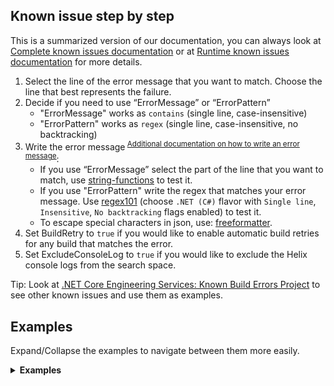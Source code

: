 ## Known issue step by step
This is a summarized version of our documentation, you can always look at [Complete known issues documentation](https://github.com/dotnet/arcade/blob/main/Documentation/Projects/Build%20Analysis/KnownIssues.md#filling-out-known-issues-json-blob) or at [Runtime known issues documentation](https://github.com/dotnet/runtime/blob/main/docs/workflow/ci/failure-analysis.md) for more details.

1. Select the line of the error message that you want to match. Choose the line that best represents the failure.
1. Decide if you need to use “ErrorMessage” or “ErrorPattern”
    - "ErrorMessage" works as `contains` (single line, case-insensitive)
    - "ErrorPattern" works as `regex` (single line, case-insensitive, no backtracking)
1. Write the error message<sup>  [Additional documentation on how to write an error message](https://github.com/dotnet/arcade/blob/main/Documentation/Projects/Build%20Analysis/KnownIssues.md#filling-out-known-issues-json-blob)</sup>:
    - If you use “ErrorMessage” select the part of the line that you want to match, use [string-functions](https://string-functions.com/countsubstrings.aspx) to test it.
    - If you use "ErrorPattern" write the regex that matches your error message. Use [regex101](https://regex101.com/) (choose `.NET (C#)` flavor with `Single line`, `Insensitive`, `No backtracking` flags enabled) to test it.
    - To escape special characters in json, use: [freeformatter](https://www.freeformatter.com/json-escape.html).
1. Set BuildRetry to `true` if you would like to enable automatic build retries for any build that matches the error.
1. Set ExcludeConsoleLog to `true` if you would like to exclude the Helix console logs from the search space. 

Tip: Look at [.NET Core Engineering Services: Known Build Errors Project](https://github.com/orgs/dotnet/projects/111/views/2) to see other known issues and use them as examples.



## Examples
Expand/Collapse the examples to navigate between them more easily.

<details>
  <summary><b>Examples</b></summary>

<details open>
  <summary><b>Example 1: ErrorMessage</b></summary>
  
**Error**
```
CMake Error at /usr/share/cmake-3.21/Modules/FindPackageHandleStandardArgs.cmake:230 (message):
    Could NOT find ZLIB (missing: ZLIB_LIBRARY ZLIB_INCLUDE_DIR)
Call Stack (most recent call first):
    /usr/share/cmake-3.21/Modules/FindPackageHandleStandardArgs.cmake:594 (_FPHSA_FAILURE_MESSAGE)
    /usr/share/cmake-3.21/Modules/FindZLIB.cmake:120 (FIND_PACKAGE_HANDLE_STANDARD_ARGS)
    /__w/1/s/src/native/libs/System.IO.Compression.Native/extra_libs.cmake:12 (find_package)
    CMakeLists.txt:532 (append_extra_compression_libs)

```

**Knwon issue json:**

    ```json
    {
    "ErrorMessage": "Could NOT find ZLIB (missing: ZLIB_LIBRARY ZLIB_INCLUDE_DIR)",
    "BuildRetry": false,
    "ExcludeConsoleLog": false
    }
    ```

**Explanation:**
We selected the error line and copied and pasted it on error message, as this will work as a case-insensitive contains 
</details>

<details open>
  <summary><b>Example 2: ErrorPatttern</b></summary>


### 
**Error**
```
Restored /__w/1/s/src/coreclr/tools/SuperFileCheck/SuperFileCheck.csproj (in 5.22 sec).
  Restored /__w/1/s/src/coreclr/tools/dotnet-pgo/dotnet-pgo.csproj (in 8.42 sec).
  Restored /__w/1/s/src/coreclr/tools/aot/crossgen2/crossgen2.csproj (in 5.66 sec).
CSC : error CS8034: Unable to load Analyzer assembly /__w/1/s/.packages/microsoft.codeanalysis.analyzers/3.3.3/analyzers/dotnet/cs/Microsoft.CodeAnalysis.Analyzers.dll : Not a valid assembly: /__w/1/s/.packages/microsoft.codeanalysis.analyzers/3.3.3/analyzers/dotnet/cs/Microsoft.CodeAnalysis.Analyzers.dll [/__w/1/s/src/libraries/System.Private.CoreLib/gen/System.Private.CoreLib.Generators.csproj]
##[error]CSC(0,0): error CS8034: (NETCORE_ENGINEERING_TELEMETRY=Build) Unable to load Analyzer assembly /__w/1/s/.packages/microsoft.codeanalysis.analyzers/3.3.3/analyzers/dotnet/cs/Microsoft.CodeAnalysis.Analyzers.dll : Not a valid assembly: /__w/1/s/.packages/microsoft.codeanalysis.analyzers/3.3.3/analyzers/dotnet/cs/Microsoft.CodeAnalysis.Analyzers.dll
CSC : error CS8032: An instance of analyzer Microsoft.CodeAnalysis.CSharp.Analyzers.CSharpImmutableObjectMethodAnalyzer cannot be created from /__w/1/s/.packages/microsoft.codeanalysis.analyzers/3.3.3/analyzers/dotnet/cs/Microsoft.CodeAnalysis.CSharp.Analyzers.dll : Exception has been thrown by the target of an invocation.. [/__w/1/s/src/libraries/System.Private.CoreLib/gen/System.Private.CoreLib.Generators.csproj]
##[error]CSC(0,0): error CS8032: (NETCORE_ENGINEERING_TELEMETRY=Build) An instance of analyzer Microsoft.CodeAnalysis.CSharp.Analyzers.CSharpImmutableObjectMethodAnalyzer cannot be created from /__w/1/s/.packages/microsoft.codeanalysis.analyzers/3.3.3/analyzers/dotnet/cs/Microsoft.CodeAnalysis.CSharp.Analyzers.dll : Exception has been thrown by the target of an invocation..
CSC : error CS8032: An instance of analyzer Microsoft.CodeAnalysis.CSharp.Analyzers.CSharpUpgradeMSBuildWorkspaceAnalyzer cannot be created from /__w/1/s/.packages/microsoft.codeanalysis.analyzers/3.3.3/analyzers/dotnet/cs/Microsoft.CodeAnalysis.CSharp.Analyzers.dll : Could not load file or assembly 'Microsoft.CodeAnalysis.Analyzers, Version=3.3.5.2003, Culture=neutral, PublicKeyToken=31bf3856ad364e35'. The system cannot find the file specified.. [/__w/1/s/src/libraries/System.Private.CoreLib/gen/System.Private.CoreLib.Generators.csproj]
##[error]CSC(0,0): error CS8032: (NETCORE_ENGINEERING_TELEMETRY=Build) An instance of analyzer Microsoft.CodeAnalysis.CSharp.Analyzers.CSharpUpgradeMSBuildWorkspaceAnalyzer cannot be created from /__w/1/s/.packages/microsoft.codeanalysis.analyzers/3.3.3/analyzers/dotnet/cs/Microsoft.CodeAnalysis.CSharp.Analyzers.dll : Could not load file or assembly 'Microsoft.CodeAnalysis.Analyzers, Version=3.3.5.2003, Culture=neutral, PublicKeyToken=31bf3856ad364e35'. The system cannot find the file specified..
```

**Knwon issue json:**
(Please notice that there are some characters escaped)

```json
{
  "ErrorPattern": "An instance of analyzer Microsoft\\.CodeAnalysis\\.CSharp\\.Analyzers\\..* cannot be created from",
  "BuildRetry": false,
  "ExcludeConsoleLog": false
}
```

**Explanation:**
 The main error is `an instance of the analyzer cannot be created...` but the instance of the analyzer can change (Ex .CSharpImmutableObjectMethodAnalyzer or CSharpUpgradeMSBuildWorkspaceAnalyzer).Therefore, we need to use a regex. Keep in mind that the regex matches one line and does not backtrack. 
</details>

<details open>
  <summary><b>Example 3: BuildRetry</b></summary>

**Error:**

```
A connection attempt failed because the connected party did not properly respond after a period of time, or established connection failed because connected host has failed to respond. (pkgs.dev.azure.com:443)

A connection attempt failed because the connected party did not properly respond after a period of time, or established connection failed because connected host has failed to respond.

D:\a\1\s\src\Directory.Build.props(3,3): warning : Failed to retrieve information about 'Microsoft.DotNet.Arcade.Sdk' from remote source 'https://pkgs.dev.azure.com/dnceng/9ee6d478-d288-47f7-aacc-f6e6d082ae6d/_packaging/1a5f89f6-d8da-4080-b15f-242650c914a8/nuget/v3/flat2/microsoft.dotnet.arcade.sdk/index.json'.
  ```

**Knwon issue json:**

```json
{
   "ErrorMessage" : "Failed to retrieve information about",
   "BuildRetry": true
}
```

**Explanation:** This is a flaky failure that is related to a connection issue. It’s highly likely that the problem will be resolved by just retrying the build, so we set BuildRetry to true.

</details>

</details>